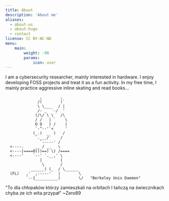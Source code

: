 ```yaml
---
title: About
description: 'About me'
aliases:
  - about-us
  - about-hugo
  - contact
license: CC BY-NC-ND
menu:
    main: 
        weight: -90
        params:
            icon: user
---
```


I am a cybersecurity researcher, mainly interested in hardware. I enjoy developing FOSS projects and treat it as a fun activity. In my free time, I mainly practice aggressive inline skating and read books...

```
               ,        ,
              /(        )`
              \ \___   / |
              /- _  `-/  '
             (/\/ \ \   /\
             / /   | `    \
             O O   ) /    |
             `-^--'`<     '
            (_.)  _  )   /
             `.___/`    /
               `-----' /
  <----.     __ / __   \
  <----|====O)))==) \) /====
  <----'    `--' `.__,' \
               |        |
                \       /
           ______( (_  / \______
  (FL)   ,'  ,-----'   |        \
         `--{__________)        \/   "Berkeley Unix Daemon"
```

"To dla chłopaków którzy zamieszkali na orbitach I tańczą na świecznikach chyba ze ich wita przypał" ~Zero89
